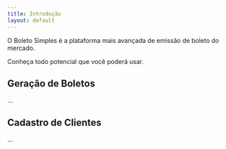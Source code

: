 ```yaml
---
title: Introdução
layout: default
---
```


O Boleto Simples é a plataforma mais avançada de emissão de boleto do mercado.

Conheça todo potencial que você poderá usar.

## Geração de Boletos

...

## Cadastro de Clientes

...